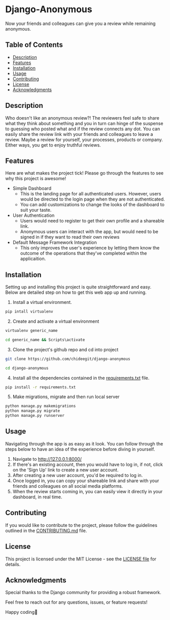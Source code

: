 # Django-Anonymous

Now your friends and colleagues can give you a review while remaining anonymous.

## Table of Contents

- [Description](#description)
- [Features](#features)
- [Installation](#installation)
- [Usage](#usage)
- [Contributing](#contributing)
- [License](#license)
- [Acknowledgments](#acknowledgments)

## Description

Who doesn't like an anonymous review?! The reviewers feel safe to share what they think about something and you in turn can hinge of the suspense to guessing who posted what and if the review connects any dot. You can easily share the review link with your friends and colleagues to leave a review. Maybe a review for yourself, your processes, products or company. Either ways, you get to enjoy truthful reviews. 

## Features

Here are what makes the project tick! Please go through the features to see why this project is awesome!

- Simple Dashboard
    - This is the landing page for all authenticated users. However, users would be directed to the login page when they are not authenticated. 
    - You can add customizations to change the looks of the dashboard to suit your taste. 
- User Authentication
    - Users would need to register to get their own profile and a shareable link. 
    - Anonymous users can interact with the app, but would need to be signed in if they want to read their own reviews 
- Default Message Framework Integration
    - This only improves the user's experience by letting them know the outcome of the operations that they've completed within the applicaition.

## Installation

Setting up and installing this project is quite straightforward and easy. Below are detailed step on how to get this web app up and running. 

1. Install a virtual environment. 
```bash
pip intall virtualenv

```

2. Create and activate a virtual environment 
```bash
virtualenv generic_name

cd generic_name && Scripts\activate
```

3. Clone the project's github repo and cd into project
```bash
git clone https://github.com/chideegit/django-anonymous

cd django-anonymous
```

4. Install all the dependencies contained in the [requirements.txt](./requirements.txt) file. 
```bash
pip install -r requirements.txt
```

5. Make migrations, migrate and  then run local server 
```bash
python manage.py makemigrations
python manage.py migrate
python manage.py runserver
```
## Usage
Navigating through the app is as easy as it look. You can follow through the steps below to have an idea of the experience before diving in yourself.

1. Navigate to http://127.0.0.1:8000/ 
2. If there's an existing account, then you would have to log in, if not, click on the 'Sign Up' link to create a new user account. 
3. After creating a new user account, you'd be required to log in. 
4. Once logged in, you can copy your shareable link and share with your friends and colleagues on all social media platforms. 
5. When the review starts coming in, you can easily view it directly in your dashboard, in real time. 

## Contributing
If you would like to contribute to the project, please follow the guidelines outlined in the [CONTRIBUTING.md](./CONTRIBUTING.md) file.

## License
This project is licensed under the MIT License - see the [LICENSE file](./LICENSE) for details.

## Acknowledgments
Special thanks to the Django community for providing a robust framework.

Feel free to reach out for any questions, issues, or feature requests!

Happy coding🚀